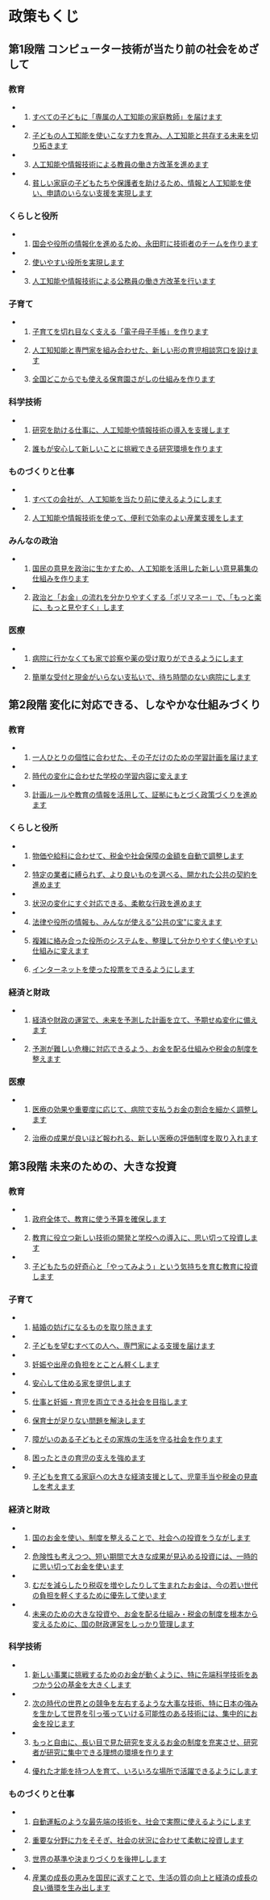 
# 政策もくじ

## 第1段階 コンピューター技術が当たり前の社会をめざして

### 教育
- 1) [すべての子どもに「専属の人工知能の家庭教師」を届けます](https://github.com/team-mirai/policy/blob/main/11_ステップ１教育.md#１すべての子どもに専属のai家庭教師を届けます)
- 2) [子どもの人工知能を使いこなす力を育み、人工知能と共存する未来を切り拓きます](https://github.com/team-mirai/policy/blob/main/11_ステップ１教育.md#２子どものaiリテラシーを育みaiと共生する未来を切り拓きます)
- 3) [人工知能や情報技術による教員の働き方改革を進めます](https://github.com/team-mirai/policy/blob/main/11_ステップ１教育.md#３aiitによる教員の働き方改革を進めます)
- 4) [貧しい家庭の子どもたちや保護者を助けるため、情報と人工知能を使い、申請のいらない支援を実現します](https://github.com/team-mirai/policy/blob/main/11_ステップ１教育.md#４貧困世帯の子どもたち保護者の皆様を支援するためデータとaiを駆使しプッシュ型の支援を実現します)

### くらしと役所
- 1) [国会や役所の情報化を進めるため、永田町に技術者のチームを作ります](https://github.com/team-mirai/policy/blob/main/13_ステップ１行政改革.md#１永田町にエンジニアチームを設置し国会行政のdxを推進します)
- 2) [使いやすい役所を実現します](https://github.com/team-mirai/policy/blob/main/13_ステップ１行政改革.md#２使いやすい行政を実現します)
- 3) [人工知能や情報技術による公務員の働き方改革を行います](https://github.com/team-mirai/policy/blob/main/13_ステップ１行政改革.md#３aiitによる公務員の働き方改革を行います)

### 子育て
- 1) [子育てを切れ目なく支える「電子母子手帳」を作ります](https://github.com/team-mirai/policy/blob/main/12_ステップ１子育て.md#１子育てを切れ目なくサポートするデジタル母子パスポートを実現します)
- 2) [人工知知能と専門家を組み合わせた、新しい形の育児相談窓口を設けます](https://github.com/team-mirai/policy/blob/main/12_ステップ１子育て.md#２aiと専門家によるハイブリッド型育児相談ポータルを設置します)
- 3) [全国どこからでも使える保育園さがしの仕組みを作ります](https://github.com/team-mirai/policy/blob/main/12_ステップ１子育て.md#３全国版保育マッチングプラットフォームを構築します)

### 科学技術
- 1) [研究を助ける仕事に、人工知能や情報技術の導入を支援します](https://github.com/team-mirai/policy/blob/main/15_ステップ１科学技術.md#１研究支援業務へのaiit導入を支援します)
- 2) [誰もが安心して新しいことに挑戦できる研究環境を作ります](https://github.com/team-mirai/policy/blob/main/15_ステップ１科学技術.md#２誰もが安心して挑戦できる研究環境を実現します)

### ものづくりと仕事
- 1) [すべての会社が、人工知能を当たり前に使えるようにします](https://github.com/team-mirai/policy/blob/main/14_ステップ１産業.md#１すべての企業のaiシフトを実現します)
- 2) [人工知能や情報技術を使って、便利で効率のよい産業支援をします](https://github.com/team-mirai/policy/blob/main/14_ステップ１産業.md#２aiitの活用により便利で効率的な産業支援を実現します)

### みんなの政治
- 1) [国民の意見を政治に生かすため、人工知能を活用した新しい意見募集の仕組みを作ります](https://github.com/team-mirai/policy/blob/main/16_ステップ１デジタル民主主義.md#１パブリックコメントの機能不全---広聴aiを活用します)
- 2) [政治と「お金」の流れを分かりやすくする「ポリマネー」で、「もっと楽に、もっと見やすく」します](https://github.com/team-mirai/policy/blob/main/16_ステップ１デジタル民主主義.md#２政治とカネの見える化不足---polimoneyでより楽により見やすくを実現します)

### 医療
- 1) [病院に行かなくても家で診察や薬の受け取りができるようにします](https://github.com/team-mirai/policy/blob/main/17_ステップ１医療.md#1オンライン診療--処方受け取り方法を充実し通院のない通院を実現)
- 2) [簡単な受付と現金がいらない支払いで、待ち時間のない病院にします](https://github.com/team-mirai/policy/blob/main/17_ステップ１医療.md#2スマート受付とキャッシュレスで待ち時間のない受診を実現)

## 第2段階 変化に対応できる、しなやかな仕組みづくり

### 教育
- 1) [一人ひとりの個性に合わせた、その子だけのための学習計画を届けます](https://github.com/team-mirai/policy/blob/main/21_ステップ２教育.md#１一人ひとりの個性に合わせたオーダーメイドカリキュラムを届けます)
- 2) [時代の変化に合わせた学校の学習内容に変えます](https://github.com/team-mirai/policy/blob/main/21_ステップ２教育.md#２時代の変化にキャッチアップできる学習指導要領に変えます)
- 3) [計画ルールや教育の情報を活用して、証拠にもとづく政策づくりを進めます](https://github.com/team-mirai/policy/blob/main/21_ステップ２教育.md#３アルゴリズムと教育データ利活用によりebpmを推進します)

### くらしと役所
- 1) [物価や給料に合わせて、税金や社会保障の金額を自動で調整します](https://github.com/team-mirai/policy/blob/main/22_ステップ２行政改革.md#１なめらかな税社会保障物価や賃金に応じて税と社会保障を自動で見直します)
- 2) [特定の業者に縛られず、より良いものを選べる、開かれた公共の契約を進めます](https://github.com/team-mirai/policy/blob/main/22_ステップ２行政改革.md#２ロックインを防ぐオープンな公共調達を推進します)
- 3) [状況の変化にすぐ対応できる、柔軟な行政を進めます](https://github.com/team-mirai/policy/blob/main/22_ステップ２行政改革.md#３アジャイルガバナンスを推進します)
- 4) [法律や役所の情報も、みんなが使える"公共の宝"に変えます](https://github.com/team-mirai/policy/blob/main/22_ステップ２行政改革.md#４ルールも行政情報も使える公共財へ変革します)
- 5) [複雑に絡み合った役所のシステムを、整理して分かりやすく使いやすい仕組みに変えます](https://github.com/team-mirai/policy/blob/main/22_ステップ２行政改革.md#５スパゲティコード化した行政システムを引き算と整理でわかりやすく使いやすい仕組みへ変更します)
- 6) [インターネットを使った投票をできるようにします](https://github.com/team-mirai/policy/blob/main/22_ステップ２行政改革.md#６電子投票ネット投票を推進します)

### 経済と財政
- 1) [経済や財政の運営で、未来を予測した計画を立て、予期せぬ変化に備えます](https.github.com/team-mirai/policy/blob/main/36_ステップ３経済財政.md#１-経済財政運営におけるシナリオプランニングを強化し非連続的な変化に備えます)
- 2) [予測が難しい危機に対応できるよう、お金を配る仕組みや税金の制度を整えます](https.com/team-mirai/policy/blob/main/36_ステップ３経済財政.md#２予測困難な危機に対応できる給付システム税制を構築します)

### 医療
- 1) [医療の効果や重要度に応じて、病院で支払うお金の割合を細かく調整します](https://github.com/team-mirai/policy/blob/main/24_ステップ２医療.md#1医療の有効性重要度に応じたきめ細やかな自己負担へ)
- 2) [治療の成果が良いほど報われる、新しい医療の評価制度を取り入れます](https://github.com/team-mirai/policy/blob/main/24_ステップ２医療.md#2治療成果に報いる医療アウトカム評価制度の導入)

## 第3段階 未来のための、大きな投資

### 教育
- 1) [政府全体で、教育に使う予算を確保します](https://github.com/team-mirai/policy/blob/main/32_ステップ３教育.md#１政府全体で教育への投資予算を確保します)
- 2) [教育に役立つ新しい技術の開発と学校への導入に、思い切って投資します](https://github.com/team-mirai/policy/blob/main/32_ステップ３教育.md#２edtechの開発と学校への導入に大胆に投資します)
- 3) [子どもたちの好奇心と「やってみよう」という気持ちを育む教育に投資します](https://github.com/team-mirai/policy/blob/main/32_ステップ３教育.md#３子どもたちの好奇心とはじめる力を育むための教育に投資します)

### 子育て
- 1) [結婚の妨げになるものを取り除きます](https://github.com/team-mirai/policy/blob/main/31_ステップ３子育て.md#１結婚の障壁を取り除きます)
- 2) [子どもを望むすべての人へ、専門家による支援を届けます](https://github.com/team-mirai/policy/blob/main/31_ステップ３子育て.md#２子どもを望むすべての人へ専門的サポートを届けます)
- 3) [妊娠や出産の負担をとことん軽くします](https://github.com/team-mirai/policy/blob/main/31_ステップ３子育て.md#３妊娠出産の負担を徹底軽減します)
- 4) [安心して住める家を提供します](https://github.com/team-mirai/policy/blob/main/31_ステップ３子育て.md#４住まいの安心を提供します)
- 5) [仕事と妊娠・育児を両立できる社会を目指します](https://github.com/team-mirai/policy/blob/main/31_ステップ３子育て.md#５仕事と妊娠育児の両立を追求します)
- 6) [保育士が足りない問題を解決します](https://github.com/team-mirai/policy/blob/main/31_ステップ３子育て.md#６保育士の人手不足解消に取り組みます)
- 7) [障がいのある子どもとその家族の生活を守る社会を作ります](https://github.com/team-mirai/policy/blob/main/31_ステップ３子育て.md#７障がいのある子どもとその家族の生活を守る社会を作ります)
- 8) [困ったときの育児の支えを強めます](https://github.com/team-mirai/policy/blob/main/31_ステップ３子育て.md#８育児のセーフティーネットを強化します)
- 9) [子どもを育てる家庭への大きな経済支援として、児童手当や税金の見直しを考えます](https://github.com/team-mirai/policy/blob/main/31_ステップ３子育て.md#９抜本的な経済支援としての児童手当税制見直しを検討します)

### 経済と財政
- 1) [国のお金を使い、制度を整えることで、社会への投資をうながします](https://github.com/team-mirai/policy/blob/main/36_ステップ３経済財政.md#１財政出動と制度整備を組み合わせ投資を喚起します)
- 2) [危険性も考えつつ、短い期間で大きな成果が見込める投資には、一時的に思い切ってお金を使います](https.github.com/team-mirai/policy/blob/main/36_ステップ３経済財政.md#２-リスクを踏まえつつ短中期で大きな成果が得られる投資は一時的に大胆な財政出動も行います)
- 3) [むだを減らしたり税収を増やしたりして生まれたお金は、今の若い世代の負担を軽くするために優先して使います](https.github.com/team-mirai/policy/blob/main/36_ステップ３経済財政.md#３歳出削減･税収増の果実は社会保険料をはじめとする現役世代の負担軽減に重点的に配分します)
- 4) [未来のための大きな投資や、お金を配る仕組み・税金の制度を根本から変えるために、国の財政運営をしっかり管理します](https.github.com/team-mirai/policy/blob/main/36_ステップ３経済財政.md#３長期投資や給付税制システムの抜本変更の前提となる財政ガバナンスを強化します)

### 科学技術
- 1) [新しい事業に挑戦するためのお金が動くように、特に先端科学技術をあつかう公の基金を大きくします](https://github.com/team-mirai/policy/blob/main/33_ステップ３科学技術.md#１リスクマネーの流通と成長資金の確保を目的にディープテック特化型の公的ファンドの出資枠の拡大を行います)
- 2) [次の時代の世界との競争を左右するような大事な技術、特に日本の強みを生かして世界を引っ張っていける可能性のある技術には、集中的にお金を投じます](https://github.com/team-mirai/policy/blob/main/33_ステップ３科学技術.md#２次世代の国際競争力を左右する戦略技術特に日本の強みを活かしながら世界市場を牽引できるポテンシャルを持つ技術については集中的に資本を投下します)
- 3) [もっと自由に、長い目で見た研究を支えるお金の制度を充実させ、研究者が研究に集中できる理想の環境を作ります](https.github.com/team-mirai/policy/blob/main/33_ステップ３科学技術.md#３高自由度で長期型の研究資金制度を拡充し研究者が研究に集中できる理想的環境を実現します)
- 4) [優れた才能を持つ人を育て、いろいろな場所で活躍できるようにします](https://github.com/team-mirai/policy/blob/main/33_ステップ３科学技術.md#４卓越した人材の育成と柔軟な人材流動性を確保します)

### ものづくりと仕事
- 1) [自動運転のような最先端の技術を、社会で実際に使えるようにします](https://github.com/team-mirai/policy/blob/main/34_ステップ３産業.md#１自動運転をはじめとする最先端テクノロジーの社会実装を進めます)
- 2) [重要な分野に力をそそぎ、社会の状況に合わせて柔軟に投資します](https://github.com/team-mirai/policy/blob/main/34_ステップ３産業.md#２重点分野への選択と集中市場環境を踏まえた柔軟な投資を行います)
- 3) [世界の基準や決まりづくりを後押しします](https://github.com/team-mirai/policy/blob/main/34_ステップ３産業.md#３国際標準ルールの形成を後押しします)
- 4) [産業の成長の恵みを国民に返すことで、生活の質の向上と経済の成長の良い循環を生み出します](https://github.com/team-mirai/policy/blob/main/34_ステップ３産業.md#４産業の成長を還元することで生活の質向上と経済成長の好循環を生み出します)

